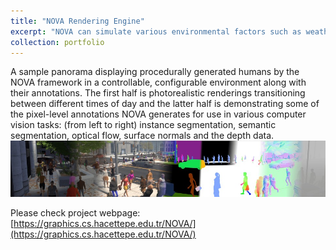 ```yaml
---
title: "NOVA Rendering Engine"
excerpt: "NOVA can simulate various environmental factors such as weather conditions or different times of day, and bring an exceptionally diverse set of humans to life, each having a distinct body shape, gender and age. To demonstrate NOVA’s capabilities, we generate two synthetic datasets for person tracking. The first one includes 108 sequences, each with different levels of difficulty like tracking in crowded scenes or at nighttime and aims for testing the limits of current state-of-the-art trackers. A second dataset of 97 sequences with normal weather conditions is used to show how our synthetic sequences can be utilized to train and boost the performance of deep-learning based trackers. Our results indicate that the synthetic data generated by NOVA represents a good proxy of the real-world and can be exploited for computer vision tasks.<br/><img src='https://github.com/A-Kerim/abdulrahmankerim.github.io/blob/53312356a399328ad4f4514781ff19271e47c6b2/images/portfolio01.jpg'>"
collection: portfolio
---
```


A sample panorama displaying procedurally generated humans by the NOVA framework in a controllable, configurable environment along with their annotations. The first half is photorealistic renderings transitioning between different times of day and the latter half is demonstrating some of the pixel-level annotations NOVA generates for use in various computer vision tasks: (from left to right) instance segmentation, semantic segmentation, optical flow, surface normals and the depth data.
![award01_1](https://github.com/A-Kerim/abdulrahmankerim.github.io/blob/53312356a399328ad4f4514781ff19271e47c6b2/images/portfolio01.jpg?raw=true)

Please check project webpage: [https://graphics.cs.hacettepe.edu.tr/NOVA/](https://graphics.cs.hacettepe.edu.tr/NOVA/)

